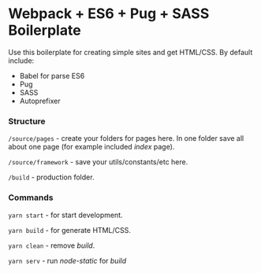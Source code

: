 # Webpack + ES6 + Pug + SASS Boilerplate
Use this boilerplate for creating simple sites and get HTML/CSS. By default include:
* Babel for parse ES6
* Pug
* SASS
* Autoprefixer

### Structure
```/source/pages``` - create your folders for pages here. In one folder save all about one page (for example included _index_ page).

```/source/framework``` - save your utils/constants/etc here.

```/build``` - production folder.

### Commands

```yarn start``` - for start development.

```yarn build``` - for generate HTML/CSS.

```yarn clean``` - remove _build_.

```yarn serv``` - run _node-static_ for _build_